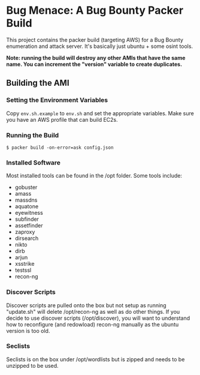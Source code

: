 # Bug Menace: A Bug Bounty Packer Build

This project contains the packer build (targeting AWS) for a Bug Bounty enumeration and attack server. It's basically just ubuntu + some osint tools.

**Note: running the build will destroy any other AMIs that have the same name. You can increment the "version" variable to create duplicates.**

## Building the AMI

### Setting the Environment Variables

Copy `env.sh.example` to `env.sh` and set the appropriate variables. Make sure you have an AWS profile that can build EC2s.

### Running the Build

```
$ packer build -on-error=ask config.json
```

### Installed Software

Most installed tools can be found in the /opt folder. Some tools include:

- gobuster
- amass
- massdns
- aquatone
- eyewitness
- subfinder
- assetfinder
- zaproxy
- dirsearch
- nikto
- dirb
- arjun
- xsstrike
- testssl
- recon-ng

### Discover Scripts

Discover scripts are pulled onto the box but not setup as running "update.sh" will delete /opt/recon-ng as well as do other things. If you decide to use discover scripts (/opt/discover), you will want to understand how to reconfigure (and redowload) recon-ng manually as the ubuntu version is too old.

### Seclists

Seclists is on the box under /opt/wordlists but is zipped and needs to be unzipped to be used.
